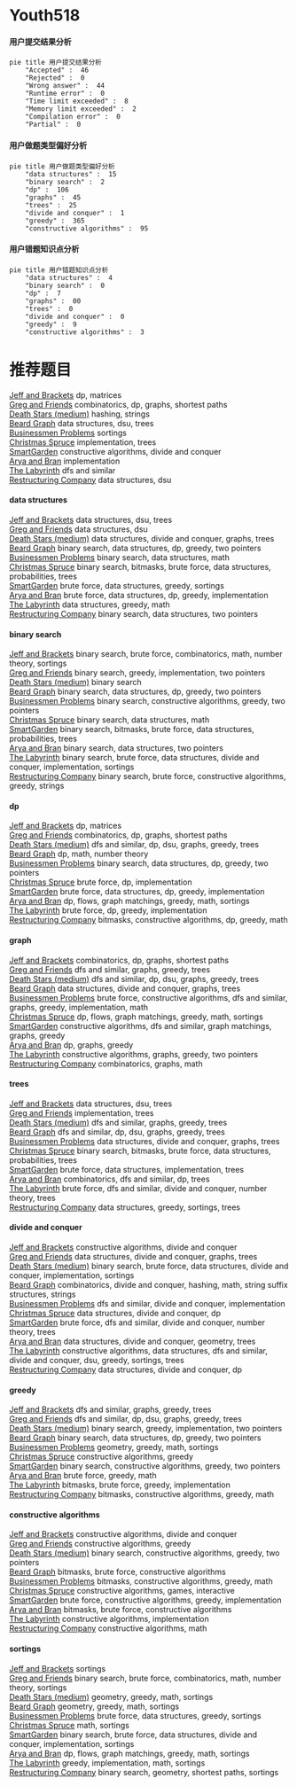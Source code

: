 # Youth518
<!-- tabs:start -->
#### **用户提交结果分析**

```mermaid
pie title 用户提交结果分析
    "Accepted" :  46
    "Rejected" :  0
    "Wrong answer" :  44
    "Runtime error" :  0
    "Time limit exceeded" :  8
    "Memory limit exceeded" :  2
    "Compilation error" :  0
    "Partial" :  0
```
#### **用户做题类型偏好分析**

```mermaid
pie title 用户做题类型偏好分析
    "data structures" :  15
    "binary search" :  2
    "dp" :  106
    "graphs" :  45
    "trees" :  25
    "divide and conquer" :  1
    "greedy" :  365
    "constructive algorithms" :  95
```
#### **用户错题知识点分析**

```mermaid
pie title 用户错题知识点分析
    "data structures" :  4
    "binary search" :  0
    "dp" :  7
    "graphs" :  00
    "trees" :  0
    "divide and conquer" :  0
    "greedy" :  9
    "constructive algorithms" :  3
```
<!-- tabs:end -->
# 推荐题目
[Jeff and Brackets](https://codeforces.com/contest/352/problem/E)		dp,
                        matrices		  
[Greg and Friends](http://codeforces.com/problemset/problem/295/C)		combinatorics,
                        dp,
                        graphs,
                        shortest paths		  
[Death Stars (medium)](http://codeforces.com/problemset/problem/958/A2)		hashing,
                        strings		  
[Beard Graph](http://codeforces.com/problemset/problem/165/D)		data structures,
                        dsu,
                        trees		  
[Businessmen Problems](http://codeforces.com/problemset/problem/981/B)		sortings		  
[Christmas Spruce](http://codeforces.com/problemset/problem/913/B)		implementation,
                        trees		  
[SmartGarden](http://codeforces.com/problemset/problem/1250/M)		constructive algorithms,
                        divide and conquer		  
[Arya and Bran](http://codeforces.com/problemset/problem/839/A)		implementation		  
[The Labyrinth](http://codeforces.com/problemset/problem/616/C)		dfs and similar		  
[Restructuring Company](http://codeforces.com/problemset/problem/566/D)		data structures,
                        dsu		  
<!-- tabs:start -->
#### **data structures**
[Jeff and Brackets](http://codeforces.com/problemset/problem/165/D)		data structures,
                        dsu,
                        trees		  
[Greg and Friends](http://codeforces.com/problemset/problem/566/D)		data structures,
                        dsu		  
[Death Stars (medium)](http://codeforces.com/problemset/problem/757/G)		data structures,
                        divide and conquer,
                        graphs,
                        trees		  
[Beard Graph](http://codeforces.com/problemset/problem/1492/C)		binary search,
                        data structures,
                        dp,
                        greedy,
                        two pointers		  
[Businessmen Problems](http://codeforces.com/problemset/problem/1490/G)		binary search,
                        data structures,
                        math		  
[Christmas Spruce](http://codeforces.com/problemset/problem/1479/D)		binary search,
                        bitmasks,
                        brute force,
                        data structures,
                        probabilities,
                        trees		  
[SmartGarden](http://codeforces.com/problemset/problem/1497/A)		brute force,
                        data structures,
                        greedy,
                        sortings		  
[Arya and Bran](http://codeforces.com/problemset/problem/1491/C)		brute force,
                        data structures,
                        dp,
                        greedy,
                        implementation		  
[The Labyrinth](http://codeforces.com/problemset/problem/1492/B)		data structures,
                        greedy,
                        math		  
[Restructuring Company](http://codeforces.com/problemset/problem/1436/E)		binary search,
                        data structures,
                        two pointers		  
#### **binary search**
[Jeff and Brackets](http://codeforces.com/problemset/problem/1371/E1)		binary search,
                        brute force,
                        combinatorics,
                        math,
                        number theory,
                        sortings		  
[Greg and Friends](http://codeforces.com/problemset/problem/1203/D2)		binary search,
                        greedy,
                        implementation,
                        two pointers		  
[Death Stars (medium)](http://codeforces.com/problemset/problem/24/E)		binary search		  
[Beard Graph](http://codeforces.com/problemset/problem/1492/C)		binary search,
                        data structures,
                        dp,
                        greedy,
                        two pointers		  
[Businessmen Problems](http://codeforces.com/problemset/problem/1463/D)		binary search,
                        constructive algorithms,
                        greedy,
                        two pointers		  
[Christmas Spruce](http://codeforces.com/problemset/problem/1490/G)		binary search,
                        data structures,
                        math		  
[SmartGarden](http://codeforces.com/problemset/problem/1479/D)		binary search,
                        bitmasks,
                        brute force,
                        data structures,
                        probabilities,
                        trees		  
[Arya and Bran](http://codeforces.com/problemset/problem/1436/E)		binary search,
                        data structures,
                        two pointers		  
[The Labyrinth](http://codeforces.com/problemset/problem/1461/D)		binary search,
                        brute force,
                        data structures,
                        divide and conquer,
                        implementation,
                        sortings		  
[Restructuring Company](http://codeforces.com/problemset/problem/1493/C)		binary search,
                        brute force,
                        constructive algorithms,
                        greedy,
                        strings		  
#### **dp**
[Jeff and Brackets](https://codeforces.com/contest/352/problem/E)		dp,
                        matrices		  
[Greg and Friends](http://codeforces.com/problemset/problem/295/C)		combinatorics,
                        dp,
                        graphs,
                        shortest paths		  
[Death Stars (medium)](http://codeforces.com/problemset/problem/1120/D)		dfs and similar,
                        dp,
                        dsu,
                        graphs,
                        greedy,
                        trees		  
[Beard Graph](http://codeforces.com/problemset/problem/1499/D)		dp,
                        math,
                        number theory		  
[Businessmen Problems](http://codeforces.com/problemset/problem/1492/C)		binary search,
                        data structures,
                        dp,
                        greedy,
                        two pointers		  
[Christmas Spruce](https://codeforces.com/contest/1457/problem/C)		brute force,
                        dp,
                        implementation		  
[SmartGarden](http://codeforces.com/problemset/problem/1491/C)		brute force,
                        data structures,
                        dp,
                        greedy,
                        implementation		  
[Arya and Bran](http://codeforces.com/problemset/problem/1437/C)		dp,
                        flows,
                        graph matchings,
                        greedy,
                        math,
                        sortings		  
[The Labyrinth](http://codeforces.com/problemset/problem/1499/B)		brute force,
                        dp,
                        greedy,
                        implementation		  
[Restructuring Company](http://codeforces.com/problemset/problem/1491/D)		bitmasks,
                        constructive algorithms,
                        dp,
                        greedy,
                        math		  
#### **graph**
[Jeff and Brackets](http://codeforces.com/problemset/problem/295/C)		combinatorics,
                        dp,
                        graphs,
                        shortest paths		  
[Greg and Friends](http://codeforces.com/problemset/problem/780/C)		dfs and similar,
                        graphs,
                        greedy,
                        trees		  
[Death Stars (medium)](http://codeforces.com/problemset/problem/1120/D)		dfs and similar,
                        dp,
                        dsu,
                        graphs,
                        greedy,
                        trees		  
[Beard Graph](http://codeforces.com/problemset/problem/757/G)		data structures,
                        divide and conquer,
                        graphs,
                        trees		  
[Businessmen Problems](http://codeforces.com/problemset/problem/1487/C)		brute force,
                        constructive algorithms,
                        dfs and similar,
                        graphs,
                        greedy,
                        implementation,
                        math		  
[Christmas Spruce](http://codeforces.com/problemset/problem/1437/C)		dp,
                        flows,
                        graph matchings,
                        greedy,
                        math,
                        sortings		  
[SmartGarden](http://codeforces.com/problemset/problem/1470/D)		constructive algorithms,
                        dfs and similar,
                        graph matchings,
                        graphs,
                        greedy		  
[Arya and Bran](http://codeforces.com/problemset/problem/1476/C)		dp,
                        graphs,
                        greedy		  
[The Labyrinth](http://codeforces.com/problemset/problem/1304/D)		constructive algorithms,
                        graphs,
                        greedy,
                        two pointers		  
[Restructuring Company](http://codeforces.com/problemset/problem/1475/C)		combinatorics,
                        graphs,
                        math		  
#### **trees**
[Jeff and Brackets](http://codeforces.com/problemset/problem/165/D)		data structures,
                        dsu,
                        trees		  
[Greg and Friends](http://codeforces.com/problemset/problem/913/B)		implementation,
                        trees		  
[Death Stars (medium)](http://codeforces.com/problemset/problem/780/C)		dfs and similar,
                        graphs,
                        greedy,
                        trees		  
[Beard Graph](http://codeforces.com/problemset/problem/1120/D)		dfs and similar,
                        dp,
                        dsu,
                        graphs,
                        greedy,
                        trees		  
[Businessmen Problems](http://codeforces.com/problemset/problem/757/G)		data structures,
                        divide and conquer,
                        graphs,
                        trees		  
[Christmas Spruce](http://codeforces.com/problemset/problem/1479/D)		binary search,
                        bitmasks,
                        brute force,
                        data structures,
                        probabilities,
                        trees		  
[SmartGarden](http://codeforces.com/problemset/problem/1511/C)		brute force,
                        data structures,
                        implementation,
                        trees		  
[Arya and Bran](http://codeforces.com/problemset/problem/1499/F)		combinatorics,
                        dfs and similar,
                        dp,
                        trees		  
[The Labyrinth](http://codeforces.com/problemset/problem/1491/E)		brute force,
                        dfs and similar,
                        divide and conquer,
                        number theory,
                        trees		  
[Restructuring Company](http://codeforces.com/problemset/problem/1466/D)		data structures,
                        greedy,
                        sortings,
                        trees		  
#### **divide and conquer**
[Jeff and Brackets](http://codeforces.com/problemset/problem/1250/M)		constructive algorithms,
                        divide and conquer		  
[Greg and Friends](http://codeforces.com/problemset/problem/757/G)		data structures,
                        divide and conquer,
                        graphs,
                        trees		  
[Death Stars (medium)](http://codeforces.com/problemset/problem/1461/D)		binary search,
                        brute force,
                        data structures,
                        divide and conquer,
                        implementation,
                        sortings		  
[Beard Graph](http://codeforces.com/problemset/problem/1466/G)		combinatorics,
                        divide and conquer,
                        hashing,
                        math,
                        string suffix structures,
                        strings		  
[Businessmen Problems](http://codeforces.com/problemset/problem/1490/D)		dfs and similar,
                        divide and conquer,
                        implementation		  
[Christmas Spruce](https://codeforces.com/contest/1483/problem/C)		data structures,
                        divide and conquer,
                        dp		  
[SmartGarden](http://codeforces.com/problemset/problem/1491/E)		brute force,
                        dfs and similar,
                        divide and conquer,
                        number theory,
                        trees		  
[Arya and Bran](http://codeforces.com/problemset/problem/1303/G)		data structures,
                        divide and conquer,
                        geometry,
                        trees		  
[The Labyrinth](http://codeforces.com/problemset/problem/1494/D)		constructive algorithms,
                        data structures,
                        dfs and similar,
                        divide and conquer,
                        dsu,
                        greedy,
                        sortings,
                        trees		  
[Restructuring Company](http://codeforces.com/problemset/problem/1482/E)		data structures,
                        divide and conquer,
                        dp		  
#### **greedy**
[Jeff and Brackets](http://codeforces.com/problemset/problem/780/C)		dfs and similar,
                        graphs,
                        greedy,
                        trees		  
[Greg and Friends](http://codeforces.com/problemset/problem/1120/D)		dfs and similar,
                        dp,
                        dsu,
                        graphs,
                        greedy,
                        trees		  
[Death Stars (medium)](http://codeforces.com/problemset/problem/1203/D2)		binary search,
                        greedy,
                        implementation,
                        two pointers		  
[Beard Graph](http://codeforces.com/problemset/problem/1492/C)		binary search,
                        data structures,
                        dp,
                        greedy,
                        two pointers		  
[Businessmen Problems](https://codeforces.com/contest/1496/problem/C)		geometry,
                        greedy,
                        math,
                        sortings		  
[Christmas Spruce](http://codeforces.com/problemset/problem/1493/A)		constructive algorithms,
                        greedy		  
[SmartGarden](http://codeforces.com/problemset/problem/1463/D)		binary search,
                        constructive algorithms,
                        greedy,
                        two pointers		  
[Arya and Bran](http://codeforces.com/problemset/problem/1462/C)		brute force,
                        greedy,
                        math		  
[The Labyrinth](http://codeforces.com/problemset/problem/1494/B)		bitmasks,
                        brute force,
                        greedy,
                        implementation		  
[Restructuring Company](http://codeforces.com/problemset/problem/1492/D)		bitmasks,
                        constructive algorithms,
                        greedy,
                        math		  
#### **constructive algorithms**
[Jeff and Brackets](http://codeforces.com/problemset/problem/1250/M)		constructive algorithms,
                        divide and conquer		  
[Greg and Friends](http://codeforces.com/problemset/problem/1493/A)		constructive algorithms,
                        greedy		  
[Death Stars (medium)](http://codeforces.com/problemset/problem/1463/D)		binary search,
                        constructive algorithms,
                        greedy,
                        two pointers		  
[Beard Graph](https://codeforces.com/contest/1456/problem/B)		bitmasks,
                        brute force,
                        constructive algorithms		  
[Businessmen Problems](http://codeforces.com/problemset/problem/1492/D)		bitmasks,
                        constructive algorithms,
                        greedy,
                        math		  
[Christmas Spruce](https://codeforces.com/contest/1504/problem/D)		constructive algorithms,
                        games,
                        interactive		  
[SmartGarden](https://codeforces.com/contest/1483/problem/A)		brute force,
                        constructive algorithms,
                        greedy,
                        implementation		  
[Arya and Bran](https://codeforces.com/contest/1457/problem/D)		bitmasks,
                        brute force,
                        constructive algorithms		  
[The Labyrinth](http://codeforces.com/problemset/problem/1513/A)		constructive algorithms,
                        implementation		  
[Restructuring Company](http://codeforces.com/problemset/problem/1473/C)		constructive algorithms,
                        math		  
#### **sortings**
[Jeff and Brackets](http://codeforces.com/problemset/problem/981/B)		sortings		  
[Greg and Friends](http://codeforces.com/problemset/problem/1371/E1)		binary search,
                        brute force,
                        combinatorics,
                        math,
                        number theory,
                        sortings		  
[Death Stars (medium)](https://codeforces.com/contest/1496/problem/C)		geometry,
                        greedy,
                        math,
                        sortings		  
[Beard Graph](http://codeforces.com/problemset/problem/1495/A)		geometry,
                        greedy,
                        math,
                        sortings		  
[Businessmen Problems](http://codeforces.com/problemset/problem/1497/A)		brute force,
                        data structures,
                        greedy,
                        sortings		  
[Christmas Spruce](http://codeforces.com/problemset/problem/1427/A)		math,
                        sortings		  
[SmartGarden](http://codeforces.com/problemset/problem/1461/D)		binary search,
                        brute force,
                        data structures,
                        divide and conquer,
                        implementation,
                        sortings		  
[Arya and Bran](http://codeforces.com/problemset/problem/1437/C)		dp,
                        flows,
                        graph matchings,
                        greedy,
                        math,
                        sortings		  
[The Labyrinth](http://codeforces.com/problemset/problem/1473/A)		greedy,
                        implementation,
                        math,
                        sortings		  
[Restructuring Company](http://codeforces.com/problemset/problem/1486/B)		binary search,
                        geometry,
                        shortest paths,
                        sortings		  
<!-- tabs:end -->
